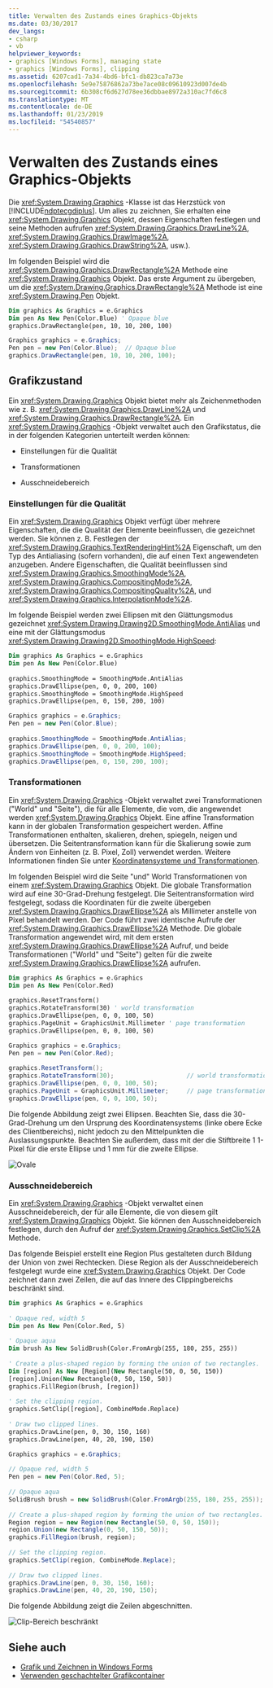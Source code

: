```yaml
---
title: Verwalten des Zustands eines Graphics-Objekts
ms.date: 03/30/2017
dev_langs:
- csharp
- vb
helpviewer_keywords:
- graphics [Windows Forms], managing state
- graphics [Windows Forms], clipping
ms.assetid: 6207cad1-7a34-4bd6-bfc1-db823ca7a73e
ms.openlocfilehash: 5e9e75876862a73be7ace08c09610923d007de4b
ms.sourcegitcommit: 6b308cf6d627d78ee36dbbae8972a310ac7fd6c8
ms.translationtype: MT
ms.contentlocale: de-DE
ms.lasthandoff: 01/23/2019
ms.locfileid: "54540857"
---
```

# <a name="managing-the-state-of-a-graphics-object"></a>Verwalten des Zustands eines Graphics-Objekts
Die <xref:System.Drawing.Graphics> -Klasse ist das Herzstück von [!INCLUDE[ndptecgdiplus](../../../../includes/ndptecgdiplus-md.md)]. Um alles zu zeichnen, Sie erhalten eine <xref:System.Drawing.Graphics> Objekt, dessen Eigenschaften festlegen und seine Methoden aufrufen <xref:System.Drawing.Graphics.DrawLine%2A>, <xref:System.Drawing.Graphics.DrawImage%2A>, <xref:System.Drawing.Graphics.DrawString%2A>, usw.).  
  
 Im folgenden Beispiel wird die <xref:System.Drawing.Graphics.DrawRectangle%2A> Methode eine <xref:System.Drawing.Graphics> Objekt. Das erste Argument zu übergeben, um die <xref:System.Drawing.Graphics.DrawRectangle%2A> Methode ist eine <xref:System.Drawing.Pen> Objekt.  
  
```vb  
Dim graphics As Graphics = e.Graphics  
Dim pen As New Pen(Color.Blue) ' Opaque blue  
graphics.DrawRectangle(pen, 10, 10, 200, 100)  
```  
  
```csharp  
Graphics graphics = e.Graphics;  
Pen pen = new Pen(Color.Blue);  // Opaque blue  
graphics.DrawRectangle(pen, 10, 10, 200, 100);  
```  
  
## <a name="graphics-state"></a>Grafikzustand  
 Ein <xref:System.Drawing.Graphics> Objekt bietet mehr als Zeichenmethoden wie z. B. <xref:System.Drawing.Graphics.DrawLine%2A> und <xref:System.Drawing.Graphics.DrawRectangle%2A>. Ein <xref:System.Drawing.Graphics> -Objekt verwaltet auch den Grafikstatus, die in der folgenden Kategorien unterteilt werden können:  
  
-   Einstellungen für die Qualität  
  
-   Transformationen  
  
-   Ausschneidebereich  
  
### <a name="quality-settings"></a>Einstellungen für die Qualität  
 Ein <xref:System.Drawing.Graphics> Objekt verfügt über mehrere Eigenschaften, die die Qualität der Elemente beeinflussen, die gezeichnet werden. Sie können z. B. Festlegen der <xref:System.Drawing.Graphics.TextRenderingHint%2A> Eigenschaft, um den Typ des Antialiasing (sofern vorhanden), die auf einen Text angewendeten anzugeben. Andere Eigenschaften, die Qualität beeinflussen sind <xref:System.Drawing.Graphics.SmoothingMode%2A>, <xref:System.Drawing.Graphics.CompositingMode%2A>, <xref:System.Drawing.Graphics.CompositingQuality%2A>, und <xref:System.Drawing.Graphics.InterpolationMode%2A>.  
  
 Im folgende Beispiel werden zwei Ellipsen mit den Glättungsmodus gezeichnet <xref:System.Drawing.Drawing2D.SmoothingMode.AntiAlias> und eine mit der Glättungsmodus <xref:System.Drawing.Drawing2D.SmoothingMode.HighSpeed>:  
  
```vb  
Dim graphics As Graphics = e.Graphics  
Dim pen As New Pen(Color.Blue)  
  
graphics.SmoothingMode = SmoothingMode.AntiAlias  
graphics.DrawEllipse(pen, 0, 0, 200, 100)  
graphics.SmoothingMode = SmoothingMode.HighSpeed  
graphics.DrawEllipse(pen, 0, 150, 200, 100)  
```  
  
```csharp  
Graphics graphics = e.Graphics;  
Pen pen = new Pen(Color.Blue);  
  
graphics.SmoothingMode = SmoothingMode.AntiAlias;  
graphics.DrawEllipse(pen, 0, 0, 200, 100);  
graphics.SmoothingMode = SmoothingMode.HighSpeed;  
graphics.DrawEllipse(pen, 0, 150, 200, 100);  
```  
  
### <a name="transformations"></a>Transformationen  
 Ein <xref:System.Drawing.Graphics> -Objekt verwaltet zwei Transformationen ("World" und "Seite"), die für alle Elemente, die vom, die angewendet werden <xref:System.Drawing.Graphics> Objekt. Eine affine Transformation kann in der globalen Transformation gespeichert werden. Affine Transformationen enthalten, skalieren, drehen, spiegeln, neigen und übersetzen. Die Seitentransformation kann für die Skalierung sowie zum Ändern von Einheiten (z. B. Pixel, Zoll) verwendet werden. Weitere Informationen finden Sie unter [Koordinatensysteme und Transformationen](../../../../docs/framework/winforms/advanced/coordinate-systems-and-transformations.md).  
  
 Im folgenden Beispiel wird die Seite "und" World Transformationen von einem <xref:System.Drawing.Graphics> Objekt. Die globale Transformation wird auf eine 30-Grad-Drehung festgelegt. Die Seitentransformation wird festgelegt, sodass die Koordinaten für die zweite übergeben <xref:System.Drawing.Graphics.DrawEllipse%2A> als Millimeter anstelle von Pixel behandelt werden. Der Code führt zwei identische Aufrufe der <xref:System.Drawing.Graphics.DrawEllipse%2A> Methode. Die globale Transformation angewendet wird, mit dem ersten <xref:System.Drawing.Graphics.DrawEllipse%2A> Aufruf, und beide Transformationen ("World" und "Seite") gelten für die zweite <xref:System.Drawing.Graphics.DrawEllipse%2A> aufrufen.  
  
```vb  
Dim graphics As Graphics = e.Graphics  
Dim pen As New Pen(Color.Red)  
  
graphics.ResetTransform()  
graphics.RotateTransform(30) ' world transformation  
graphics.DrawEllipse(pen, 0, 0, 100, 50)  
graphics.PageUnit = GraphicsUnit.Millimeter ' page transformation  
graphics.DrawEllipse(pen, 0, 0, 100, 50)  
```  
  
```csharp  
Graphics graphics = e.Graphics;  
Pen pen = new Pen(Color.Red);   
  
graphics.ResetTransform();  
graphics.RotateTransform(30);                    // world transformation  
graphics.DrawEllipse(pen, 0, 0, 100, 50);  
graphics.PageUnit = GraphicsUnit.Millimeter;     // page transformation  
graphics.DrawEllipse(pen, 0, 0, 100, 50);  
```  
  
 Die folgende Abbildung zeigt zwei Ellipsen. Beachten Sie, dass die 30-Grad-Drehung um den Ursprung des Koordinatensystems (linke obere Ecke des Clientbereichs), nicht jedoch zu den Mittelpunkten die Auslassungspunkte. Beachten Sie außerdem, dass mit der die Stiftbreite 1 1-Pixel für die erste Ellipse und 1 mm für die zweite Ellipse.  
  
 ![Ovale](../../../../docs/framework/winforms/advanced/media/csgraphicsascon1.png "csgraphicsascon1")  
  
### <a name="clipping-region"></a>Ausschneidebereich  
 Ein <xref:System.Drawing.Graphics> -Objekt verwaltet einen Ausschneidebereich, der für alle Elemente, die von diesem gilt <xref:System.Drawing.Graphics> Objekt. Sie können den Ausschneidebereich festlegen, durch den Aufruf der <xref:System.Drawing.Graphics.SetClip%2A> Methode.  
  
 Das folgende Beispiel erstellt eine Region Plus gestalteten durch Bildung der Union von zwei Rechtecken. Diese Region als der Ausschneidebereich festgelegt wurde eine <xref:System.Drawing.Graphics> Objekt. Der Code zeichnet dann zwei Zeilen, die auf das Innere des Clippingbereichs beschränkt sind.  
  
```vb  
Dim graphics As Graphics = e.Graphics  
  
' Opaque red, width 5  
Dim pen As New Pen(Color.Red, 5)  
  
' Opaque aqua  
Dim brush As New SolidBrush(Color.FromArgb(255, 180, 255, 255))  
  
' Create a plus-shaped region by forming the union of two rectangles.  
Dim [region] As New [Region](New Rectangle(50, 0, 50, 150))  
[region].Union(New Rectangle(0, 50, 150, 50))  
graphics.FillRegion(brush, [region])  
  
' Set the clipping region.  
graphics.SetClip([region], CombineMode.Replace)  
  
' Draw two clipped lines.  
graphics.DrawLine(pen, 0, 30, 150, 160)  
graphics.DrawLine(pen, 40, 20, 190, 150)  
```  
  
```csharp  
Graphics graphics = e.Graphics;  
  
// Opaque red, width 5  
Pen pen = new Pen(Color.Red, 5);    
  
// Opaque aqua  
SolidBrush brush = new SolidBrush(Color.FromArgb(255, 180, 255, 255));    
  
// Create a plus-shaped region by forming the union of two rectangles.  
Region region = new Region(new Rectangle(50, 0, 50, 150));  
region.Union(new Rectangle(0, 50, 150, 50));  
graphics.FillRegion(brush, region);  
  
// Set the clipping region.  
graphics.SetClip(region, CombineMode.Replace);  
  
// Draw two clipped lines.  
graphics.DrawLine(pen, 0, 30, 150, 160);  
graphics.DrawLine(pen, 40, 20, 190, 150);  
```  
  
 Die folgende Abbildung zeigt die Zeilen abgeschnitten.  
  
 ![Clip-Bereich beschränkt](../../../../docs/framework/winforms/advanced/media/graphicsascon2.png "graphicsascon2")  
  
## <a name="see-also"></a>Siehe auch
- [Grafik und Zeichnen in Windows Forms](../../../../docs/framework/winforms/advanced/graphics-and-drawing-in-windows-forms.md)
- [Verwenden geschachtelter Grafikcontainer](../../../../docs/framework/winforms/advanced/using-nested-graphics-containers.md)
